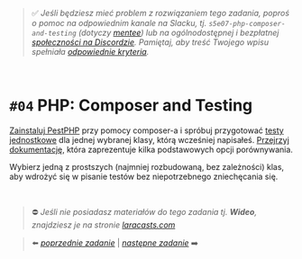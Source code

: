 > :white_check_mark: *Jeśli będziesz mieć problem z rozwiązaniem tego zadania, poproś o pomoc na odpowiednim kanale na Slacku, tj. `s5e07-php-composer-and-testing` (dotyczy [mentee](https://devmentor.pl/mentoring-javascript/)) lub na ogólnodostępnej i bezpłatnej [społeczności na Discordzie](https://devmentor.pl/discord). Pamiętaj, aby treść Twojego wpisu spełniała [odpowiednie kryteria](https://devmentor.pl/jak-prosic-o-pomoc/).*

&nbsp;

# `#04` PHP: Composer and Testing

[Zainstaluj PestPHP](https://pestphp.com/docs/installation) przy pomocy composer-a i spróbuj przygotować [testy jednostkowe](https://pestphp.com/docs/writing-tests) dla jednej wybranej klasy, którą wcześniej napisałeś. [Przejrzyj dokumentację](https://pestphp.com/docs/expectations), która zaprezentuje kilka podstawowych opcji porównywania.

Wybierz jedną z prostszych (najmniej rozbudowaną, bez zależności) klas, aby wdrożyć się w pisanie testów bez niepotrzebnego zniechęcania się.


&nbsp;
> :no_entry: *Jeśli nie posiadasz materiałów do tego zadania tj. **Wideo**, znajdziesz je na stronie [laracasts.com](https://laracasts.com/referral/bogolubow)*

> :arrow_left: [*poprzednie zadanie*](./../03) | [*następne zadanie*](./../05) :arrow_right:
